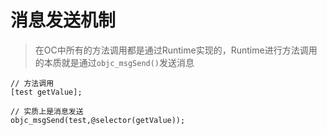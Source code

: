 # 消息发送机制

> 在OC中所有的方法调用都是通过Runtime实现的，Runtime进行方法调用的本质就是通过`objc_msgSend()`发送消息

```
// 方法调用
[test getValue];

// 实质上是消息发送
objc_msgSend(test,@selector(getValue));

```